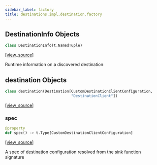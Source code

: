 ```yaml
---
sidebar_label: factory
title: destinations.impl.destination.factory
---
```


## DestinationInfo Objects

```python
class DestinationInfo(t.NamedTuple)
```

[[view_source]](https://github.com/dlt-hub/dlt/blob/e9c9ecfa8a644fdb516dd74aabca3bf75bafb154/dlt/destinations/impl/destination/factory.py#L26)

Runtime information on a discovered destination

## destination Objects

```python
class destination(Destination[CustomDestinationClientConfiguration,
                              "DestinationClient"])
```

[[view_source]](https://github.com/dlt-hub/dlt/blob/e9c9ecfa8a644fdb516dd74aabca3bf75bafb154/dlt/destinations/impl/destination/factory.py#L38)

### spec

```python
@property
def spec() -> t.Type[CustomDestinationClientConfiguration]
```

[[view_source]](https://github.com/dlt-hub/dlt/blob/e9c9ecfa8a644fdb516dd74aabca3bf75bafb154/dlt/destinations/impl/destination/factory.py#L51)

A spec of destination configuration resolved from the sink function signature

